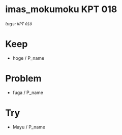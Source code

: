 # imas_mokumoku KPT 018

###### tags: `KPT` `018`

# Keep

- hoge / P_name

# Problem

- fuga / P_name

# Try

- Mayu / P_name

